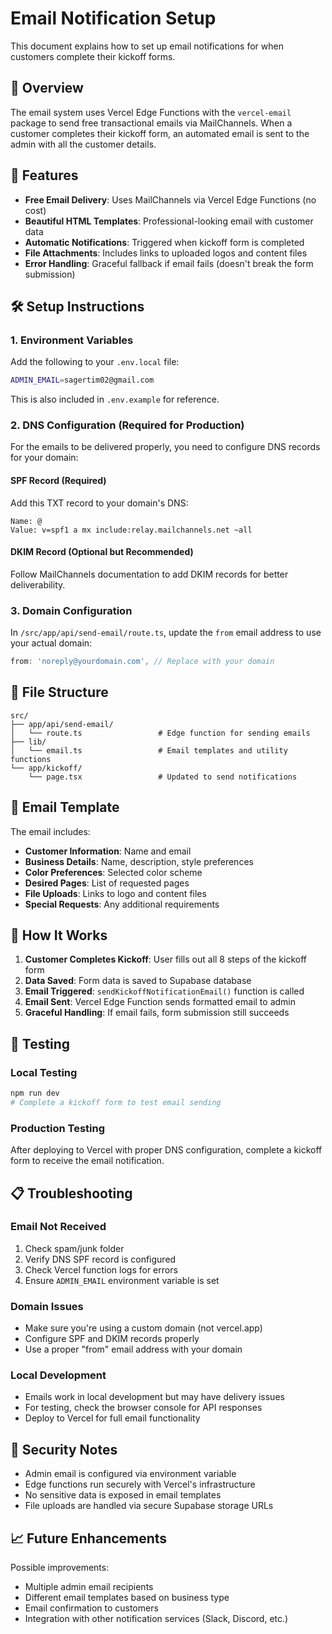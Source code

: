 # Email Notification Setup

This document explains how to set up email notifications for when customers complete their kickoff forms.

## 📧 Overview

The email system uses Vercel Edge Functions with the `vercel-email` package to send free transactional emails via MailChannels. When a customer completes their kickoff form, an automated email is sent to the admin with all the customer details.

## 🚀 Features

- **Free Email Delivery**: Uses MailChannels via Vercel Edge Functions (no cost)
- **Beautiful HTML Templates**: Professional-looking email with customer data
- **Automatic Notifications**: Triggered when kickoff form is completed
- **File Attachments**: Includes links to uploaded logos and content files
- **Error Handling**: Graceful fallback if email fails (doesn't break the form submission)

## 🛠️ Setup Instructions

### 1. Environment Variables

Add the following to your `.env.local` file:

```bash
ADMIN_EMAIL=sagertim02@gmail.com
```

This is also included in `.env.example` for reference.

### 2. DNS Configuration (Required for Production)

For the emails to be delivered properly, you need to configure DNS records for your domain:

#### SPF Record (Required)

Add this TXT record to your domain's DNS:

```
Name: @
Value: v=spf1 a mx include:relay.mailchannels.net ~all
```

#### DKIM Record (Optional but Recommended)

Follow MailChannels documentation to add DKIM records for better deliverability.

### 3. Domain Configuration

In `/src/app/api/send-email/route.ts`, update the `from` email address to use your actual domain:

```typescript
from: 'noreply@yourdomain.com', // Replace with your domain
```

## 📁 File Structure

```
src/
├── app/api/send-email/
│   └── route.ts                 # Edge function for sending emails
├── lib/
│   └── email.ts                 # Email templates and utility functions
└── app/kickoff/
    └── page.tsx                 # Updated to send notifications
```

## 🎨 Email Template

The email includes:

- **Customer Information**: Name and email
- **Business Details**: Name, description, style preferences
- **Color Preferences**: Selected color scheme
- **Desired Pages**: List of requested pages
- **File Uploads**: Links to logo and content files
- **Special Requests**: Any additional requirements

## 🔧 How It Works

1. **Customer Completes Kickoff**: User fills out all 8 steps of the kickoff form
2. **Data Saved**: Form data is saved to Supabase database
3. **Email Triggered**: `sendKickoffNotificationEmail()` function is called
4. **Email Sent**: Vercel Edge Function sends formatted email to admin
5. **Graceful Handling**: If email fails, form submission still succeeds

## 🧪 Testing

### Local Testing

```bash
npm run dev
# Complete a kickoff form to test email sending
```

### Production Testing

After deploying to Vercel with proper DNS configuration, complete a kickoff form to receive the email notification.

## 📋 Troubleshooting

### Email Not Received

1. Check spam/junk folder
2. Verify DNS SPF record is configured
3. Check Vercel function logs for errors
4. Ensure `ADMIN_EMAIL` environment variable is set

### Domain Issues

- Make sure you're using a custom domain (not vercel.app)
- Configure SPF and DKIM records properly
- Use a proper "from" email address with your domain

### Local Development

- Emails work in local development but may have delivery issues
- For testing, check the browser console for API responses
- Deploy to Vercel for full email functionality

## 🔐 Security Notes

- Admin email is configured via environment variable
- Edge functions run securely with Vercel's infrastructure
- No sensitive data is exposed in email templates
- File uploads are handled via secure Supabase storage URLs

## 📈 Future Enhancements

Possible improvements:

- Multiple admin email recipients
- Different email templates based on business type
- Email confirmation to customers
- Integration with other notification services (Slack, Discord, etc.)
